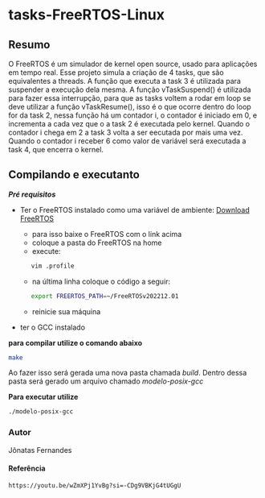 # tasks-FreeRTOS-Linux

## Resumo
O FreeRTOS é um simulador de kernel open source, usado para aplicações em tempo real. Esse projeto simula a criação de 4 tasks, que são equivalentes a threads. A função que executa a task 3 é utilizada para suspender a execução dela mesma. A função vTaskSuspend() é utilizada para fazer essa interrupção, para que as tasks voltem a rodar em loop se deve utilizar a função vTaskResume(), isso é o que ocorre dentro do loop for da task 2, nessa função há um contador i, o contador é iniciado em 0, e incrementa a cada vez que o a task 2 é executada pelo kernel. Quando o contador i chega em 2 a task 3 volta a ser eecutada por mais uma vez. Quando o contador i receber 6 como valor de variável será executada a task 4, que encerra o kernel.

## Compilando e executanto

***Pré requisitos***

- Ter o FreeRTOS instalado como uma variável de ambiente: <a href="https://www.freertos.org/a00104.html"> Download FreeRTOS</a>
    - para isso baixe o FreeRTOS com o link acima
    - coloque a pasta do FreeRTOS na home 
    - execute: 
    ```bash
       vim .profile
    ```
    - na última linha coloque o código a seguir: 
    ```bash
       export FREERTOS_PATH=~/FreeRTOSv202212.01
    ```
    - reinicie sua máquina
 
- ter o GCC instalado

**para compilar utilize o comando abaixo**

```bash
make
```

Ao fazer isso será gerada uma nova pasta chamada *build*. Dentro dessa pasta será gerado um arquivo chamado *modelo-posix-gcc*

**Para executar utilize**

```bash
./modelo-posix-gcc
```

### Autor
Jônatas Fernandes

#### Referência
```bash
https://youtu.be/wZmXPj1YvBg?si=-CDg9VBKjG4tUGgU
```
